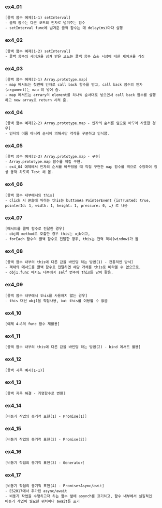 ### ex4_01
```
[콜백 함수 예제(1-1) setInterval]
- 콜백 함수는 다른 코드의 인자로 넘겨주는 함수
- setInterval func에 넘겨준 콜백 함수는 매 delay(ms)마다 실행 
```

### ex4_02
```
[콜백 함수 예제(1-2) setInterval]
- 콜백 함수의 제어권을 넘겨 받은 코드는 콜백 함수 호출 시점에 대한 제어권을 가짐
```

### ex4_03
```
[콜백 함수 예제(2-1) Array.prototype.map]
- map 메서드는 첫번째 인자로 call back 함수를 받고, call back 함수의 인자(argument)는 map 이 넣어 줌.
- map 메서드는 arrary의 element를 하나씩 순서대로 넣으면서 call back 함수를 실행하고 new array로 return 시켜 줌.
```

### ex4_04
```
[콜백 함수 예제(2-2) Array.prototype.map - 인자의 순서를 임으로 바꾸어 사용한 경우]
- 인자의 이름 아니라 순서에 의해서만 각각을 구분하고 인식함.
```

### ex4_05
```
[콜백 함수 예제(2-3) Array.prototype.map - 구현]
- Array.prototype.map 함수를 직접 구현.
- ex4_04 예제에서 인자의 순서를 바꾸었을 때 직접 구현한 map 함수를 역으로 수정하여 정상 동작 하도록 Test 해 봄.
```

### ex4_06
```
[콜백 함수 내부에서의 this]
- click 시 콘솔에 찍히는 this는 button#a PointerEvent {isTrusted: true, pointerId: 1, width: 1, height: 1, pressure: 0, …} 로 나옴
```

### ex4_07
```
[메서드를 콜백 함수로 전달한 경우]
- obj의 method로 호출한 경우 this는 ojb이고,
- forEach 함수의 콜백 함수로 전달한 경우, this는 전역 객체(window)가 됨
```

### ex4_08
```
[콜백 함수 내부의 this에 다른 값을 바인딩 하는 방법(1) - 전통적인 방식]
- 객채의 메서드를 콜백 함수로 전달하면 해당 개체를 this로 바라볼 수 없으므로,
- obj1.func 메서드 내부에서 self 변수에 this를 담아 활용.
```

### ex4_09
```
[콜백 함수 내부에서 this를 사용하지 않는 경우]
- this 대신 obj1을 직접사용, but this를 이용할 수 없음
```

### ex4_10
```
[예제 4-8의 func 함수 재활용]

```

### ex4_11
```
[콜백 함수 내부의 this에 다른 값을 바인딩 하는 방법(2) - bind 메서드 활용]

```

### ex4_12
```
[콜백 지옥 예시(1-1)]

```

### ex4_13
```
[콜백 지옥 해결 - 기명함수로 변환]

```

### ex4_14
```
[비동기 작업의 동기적 표현(1) - Promise(1)]

```

### ex4_15
```
[비동기 작업의 동기적 표현(2) - Promise(2)]

```

### ex4_16
```
[비동기 작업의 동기적 표현(3) - Generator]

```

### ex4_17
```
[비동기 작업의 동기적 표현(4) - Promise+Async/awit]
- ES2017에서 추가된 async/await
- 비동기 작업을 수행하고자 하는 함수 앞에 asynch를 표기하고, 함수 내부에서 실질적인 비동기 작업이 필요한 위치마다 await를 표기
```